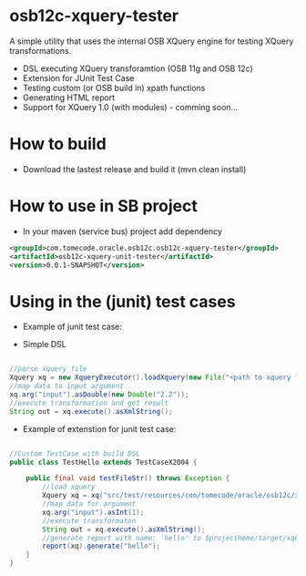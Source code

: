 # osb12c-xquery-tester

A simple utility that uses the internal OSB XQuery engine for testing XQuery transformations.

- DSL executing XQuery transforamtion (OSB 11g and OSB 12c)
- Extension for JUnit Test Case
- Testing custom (or OSB build in) xpath functions
- Generating HTML report
- Support for XQuery 1.0 (with modules) - comming soon...

# How to build

- Download the lastest release and build it (mvn clean install)

# How to use in SB project

- In your maven (service bus) project add dependency

```xml
<groupId>com.tomecode.oracle.osb12c.osb12c-xquery-tester</groupId>
<artifactId>osb12c-xquery-unit-tester</artifactId>
<version>0.0.1-SNAPSHOT</version>
```

# Using in the (junit) test cases

- Example of junit test case:

- Simple DSL
```java

//parse xquery file
Xquery xq = new XqueryExecutor().loadXquery(new File("<path to xquery file>"));
//map data to input argument
xq.arg("input").asDouble(new Double("2.2"));
//execute transformation and get result
String out = xq.execute().asXmlString();
```

- Example of extenstion for junit test case:

```java

//Custom TestCase with build DSL
public class TestHello extends TestCaseX2004 {

	public final void testFileStr() throws Exception {
		//load xquery
		Xquery xq = xq("src/test/resources/com/tomecode/oracle/osb12c/x2004/paramInt.xq");
		//map data for argument
		xq.arg("input").asInt(1);
		//execute transformaton
		String out = xq.execute().asXmlString();
		//generate report with name: 'hello' to $projectHome/target/xqUnitTestReports/hello_report.html
		report(xq).generate("hello");
	}
}
```